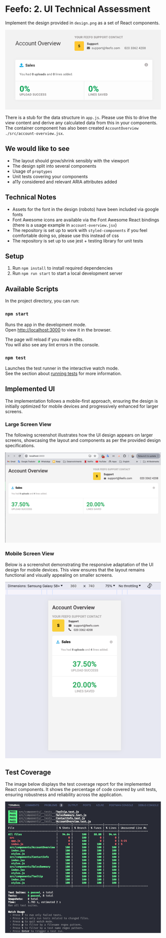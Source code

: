 # Feefo: 2. UI Technical Assessment

Implement the design provided in `design.png` as a set of React components.

![account overview design](./assets/images/design.png?raw=true)

There is a stub for the data structure in `app.js`. Please use this to drive the view content and derive any calculated data from this in your components. The container component has also been created `AccountOverview` `./src/account-overview.jsx`.

## We would like to see
- The layout should grow/shrink sensibly with the viewport
- The design split into several components
- Usage of `proptypes`
- Unit tests covering your components
- a11y considered and relevant ARIA attributes added

## Technical Notes
- Assets for the font in the design (roboto) have been included via google fonts
- Font Awesome icons are available via the Font Awesome React bindings (there is a usage example in `account-overview.jsx`)
- The repository is set up to work with `styled-components` if you feel comfortable doing so, please use this instead of css
- The repository is set up to use jest + testing library for unit tests

## Setup
1. Run `npm install` to install required dependencies
2. Run `npm run start` to start a local development server

## Available Scripts

In the project directory, you can run:

### `npm start`

Runs the app in the development mode.\
Open [http://localhost:3000](http://localhost:3000) to view it in the browser.

The page will reload if you make edits.\
You will also see any lint errors in the console.

### `npm test`

Launches the test runner in the interactive watch mode.\
See the section about [running tests](https://facebook.github.io/create-react-app/docs/running-tests) for more information.

## Implemented UI

The implementation follows a mobile-first approach, ensuring the design is initially optimized for mobile devices and progressively enhanced for larger screens.

### Large Screen View

The following screenshot illustrates how the UI design appears on larger screens, showcasing the layout and components as per the provided design specifications.

  <p align="center">
    <img src="../images/screen1.png" alt="Large Screen View" style="width: 600px;">
  </p>

### Mobile Screen View

Below is a screenshot demonstrating the responsive adaptation of the UI design for mobile devices. This view ensures that the layout remains functional and visually appealing on smaller screens.

  <p align="center">
    <img src="../images/screen2.png" alt="Mobile Screen View" style="width: 600px;">
  </p>

## Test Coverage

The image below displays the test coverage report for the implemented React components. It shows the percentage of code covered by unit tests, ensuring robustness and reliability across the application.

  <p align="center">
    <img src="../images/frontend-coverage.png" alt="Front End Coverage" style="width: 600px;">
  </p>

